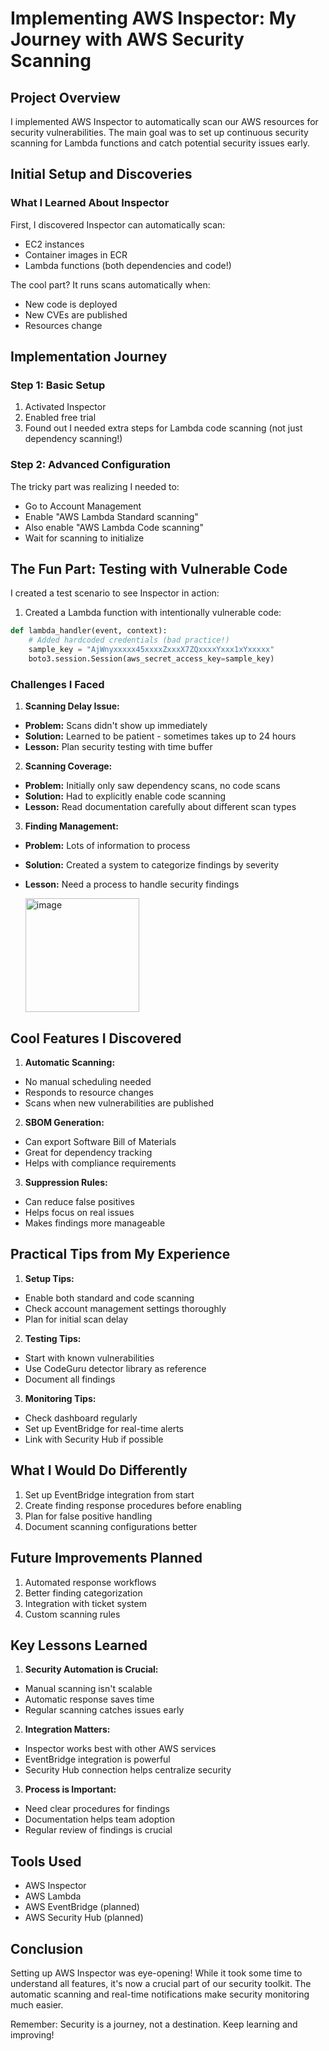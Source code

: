 # Implementing AWS Inspector: My Journey with AWS Security Scanning

## Project Overview
I implemented AWS Inspector to automatically scan our AWS resources for security vulnerabilities. The main goal was to set up continuous security scanning for Lambda functions and catch potential security issues early.

## Initial Setup and Discoveries

### What I Learned About Inspector
First, I discovered Inspector can automatically scan:
- EC2 instances
- Container images in ECR
- Lambda functions (both dependencies and code!)

The cool part? It runs scans automatically when:
- New code is deployed
- New CVEs are published
- Resources change

## Implementation Journey

### Step 1: Basic Setup
1. Activated Inspector
2. Enabled free trial
3. Found out I needed extra steps for Lambda code scanning (not just dependency scanning!)

### Step 2: Advanced Configuration
The tricky part was realizing I needed to:
- Go to Account Management
- Enable "AWS Lambda Standard scanning"
- Also enable "AWS Lambda Code scanning"
- Wait for scanning to initialize

## The Fun Part: Testing with Vulnerable Code

I created a test scenario to see Inspector in action:

1. Created a Lambda function with intentionally vulnerable code:
```python
def lambda_handler(event, context):
    # Added hardcoded credentials (bad practice!)
    sample_key = "AjWnyxxxxx45xxxxZxxxX7ZQxxxxYxxx1xYxxxxx"
    boto3.session.Session(aws_secret_access_key=sample_key)
```

### Challenges I Faced

1. **Scanning Delay Issue:**
- **Problem:** Scans didn't show up immediately
- **Solution:** Learned to be patient - sometimes takes up to 24 hours
- **Lesson:** Plan security testing with time buffer

2. **Scanning Coverage:**
- **Problem:** Initially only saw dependency scans, no code scans
- **Solution:** Had to explicitly enable code scanning
- **Lesson:** Read documentation carefully about different scan types

3. **Finding Management:**
- **Problem:** Lots of information to process
- **Solution:** Created a system to categorize findings by severity
- **Lesson:** Need a process to handle security findings

  <img width="182" alt="image" src="https://github.com/user-attachments/assets/acd5715b-6d8d-4f1d-b02f-1e81115a1365" />


## Cool Features I Discovered

1. **Automatic Scanning:**
- No manual scheduling needed
- Responds to resource changes
- Scans when new vulnerabilities are published

2. **SBOM Generation:**
- Can export Software Bill of Materials
- Great for dependency tracking
- Helps with compliance requirements

3. **Suppression Rules:**
- Can reduce false positives
- Helps focus on real issues
- Makes findings more manageable

## Practical Tips from My Experience

1. **Setup Tips:**
- Enable both standard and code scanning
- Check account management settings thoroughly
- Plan for initial scan delay

2. **Testing Tips:**
- Start with known vulnerabilities
- Use CodeGuru detector library as reference
- Document all findings

3. **Monitoring Tips:**
- Check dashboard regularly
- Set up EventBridge for real-time alerts
- Link with Security Hub if possible

## What I Would Do Differently

1. Set up EventBridge integration from start
2. Create finding response procedures before enabling
3. Plan for false positive handling
4. Document scanning configurations better

## Future Improvements Planned

1. Automated response workflows
2. Better finding categorization
3. Integration with ticket system
4. Custom scanning rules

## Key Lessons Learned

1. **Security Automation is Crucial:**
- Manual scanning isn't scalable
- Automatic response saves time
- Regular scanning catches issues early

2. **Integration Matters:**
- Inspector works best with other AWS services
- EventBridge integration is powerful
- Security Hub connection helps centralize security

3. **Process is Important:**
- Need clear procedures for findings
- Documentation helps team adoption
- Regular review of findings is crucial

## Tools Used
- AWS Inspector
- AWS Lambda
- AWS EventBridge (planned)
- AWS Security Hub (planned)

## Conclusion
Setting up AWS Inspector was eye-opening! While it took some time to understand all features, it's now a crucial part of our security toolkit. The automatic scanning and real-time notifications make security monitoring much easier.

Remember: Security is a journey, not a destination. Keep learning and improving!
